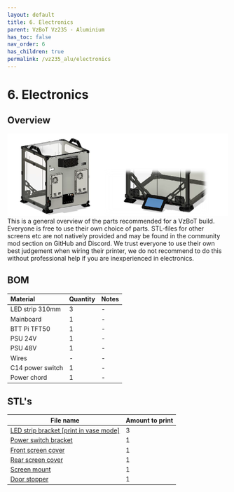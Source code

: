 ```yaml
---
layout: default
title: 6. Electronics
parent: VzBoT Vz235 - Aluminium
has_toc: false
nav_order: 6
has_children: true
permalink: /vz235_alu/electronics
---
```


# 6. Electronics

## Overview
![Overview](../assets/images/manual/vz235_printed/electronics/overview.png)
<br>
This is a general overview of the parts recommended for a VzBoT build. Everyone is free to use their own choice of parts. STL-files for other screens etc are not natively provided and may be found in the community mod section on GitHub and Discord.
We trust everyone to use their own best judgement when wiring their printer, we do not recommend to do this without professional help if you are inexperienced in electronics.

## BOM

| Material        | Quantity          | Notes |
|:-------------|:------------------|:------|
| LED strip 310mm           | 3 | - |
| Mainboard | 1 | - |
| BTT Pi TFT50 | 1 | - |
| PSU 24V | 1 | - |
| PSU 48V | 1 | - |
| Wires | - | - |
| C14 power switch | 1 | - |
| Power chord | 1 | - |

## STL's

| File name | Amount to print |
|-----------|-----------------|
| <a href="https://github.com/VzBoT3D/VzBoT-Vz235/blob/main/Assemblies%20%26%20STL/Frame/Frame%20brace.stl" target="_blank">LED strip bracket [print in vase mode]</a> | 3 |
| <a href="https://github.com/VzBoT3D/VzBoT-Vz235/blob/main/Assemblies%20%26%20STL/Frame/Frame%20brace.stl" target="_blank">Power switch bracket</a> | 1 |
| <a href="https://github.com/VzBoT3D/VzBoT-Vz235/blob/main/Assemblies%20%26%20STL/Frame/Frame%20brace.stl" target="_blank">Front screen cover</a> | 1 |
| <a href="https://github.com/VzBoT3D/VzBoT-Vz235/blob/main/Assemblies%20%26%20STL/Frame/Frame%20brace.stl" target="_blank">Rear screen cover</a> | 1 |
| <a href="https://github.com/VzBoT3D/VzBoT-Vz235/blob/main/Assemblies%20%26%20STL/Frame/Frame%20brace.stl" target="_blank">Screen mount</a> | 1 |
| <a href="https://github.com/VzBoT3D/VzBoT-Vz235/blob/main/Assemblies%20%26%20STL/Frame/Frame%20brace.stl" target="_blank">Door stopper</a> | 1 |